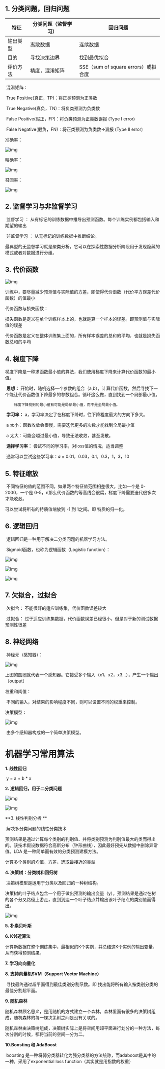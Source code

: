 ## 1. 分类问题，回归问题

| 特征     | 分类问题（监督学习） | 回归问题                            |
| -------- | -------------------- | ----------------------------------- |
| 输出类型 | 离散数据             | 连续数据                            |
| 目的     | 寻找决策边界         | 找到最优拟合                        |
| 评价方法 | 精度，混淆矩阵       | SSE（sum of square errors）或拟合度 |

​		混淆矩阵：

​			 True Positive(真正，TP)：将正类预测为正类数

​			True Negative(真负，TN)：将负类预测为负类数

​			False Positive(假正，FP)：将负类预测为正类数误报 (Type I error)

​			False Negative(假负，FN)：将正类预测为负类数→漏报 (Type II error)

准确率：

![img](./img/machineLearning-1.png)

精确率：

![img](./img/machineLearning-2.png)

召回率：

![img](./img/machineLearning-3.png)

## 2. 监督学习与非监督学习

​		监督学习 ： 从有标记的训练数据中推导出预测函数。每个训练实例都包括输入和期望的输出

​		非监督学习 ： 从无标记的训练数据中推断结论。

​		最典型的无监督学习就是聚类分析，它可以在探索性数据分析阶段用于发现隐藏的模式或者对数据进行分组。

## 3. 代价函数

![img](./img/machineLearning-4.png)

  训练中，要尽量减少预测值与实际值的方差，即使得代价函数（代价平方误差代价函数）的值最小

   代价函数与损失函数：

损失函数是定义在单个训练样本上的，也就是算一个样本的误差。即预测值与实际值的误差

代价函数是定义在整体训练集上面的，所有样本误差的总和的平均，也就是损失函数总和的平均

## 4. 梯度下降

​		梯度下降是一种求函数最小值的算法，我们使用梯度下降来计算代价函数的最小值。

​		**思想：** 开始时，随机选择一个参数的组合（a,b），计算代价函数，然后寻找下一个能让代价函数值下降最多的参数组合。循环这么做，直到找到一个局部最小值。

 		梯度下降找到的最小值有可能是局部最小值，而不是全局最小值。

​		**学习率：** a，学习率决定了在梯度下降时，往下降程度最大的方向下多大。

​						a 太小：函数收敛会很慢，需要迭代更多的次数才能找到全局最小值

​						a 太大：可能会越过最小值，导致无法收敛，甚至发散。

​		**选择学习率：** 尝试不同的学习率，对loss值的情况，适当调整

​		通常可以尝试这些学习率：𝛼 = 0.01，0.03，0.1，0.3，1，3，10 

## 5. 特征缩放

​		不同特征的值的范围不同，如果两个特征值范围相差很大，比如一个是 0- 2000，一个是 0-5，n那么代价函数的等高线会很扁，梯度下降需要迭代很多次才能收敛。

可以尝试将所有的特质值缩放到 -1 到 1之间。即 特质的归一化。

## 6. 逻辑回归

​		逻辑回归是一种用于解决二分类问题的机器学习方法。

​		Sigmoid函数，也称为逻辑函数（Logistic function）：

![img](./img/machineLearning-5.png)

![img](./img/machineLearning-6.png)

![img](./img/machineLearning-7.png)

## 7. 欠拟合，过拟合

​		欠拟合： 不能很好的适应训练集，代价函数误差较大

​		过拟合： 过于适应训练集数据，代价函数误差已经很小，但是对于新的测试数据预测性很差

## 8. 神经网络

​		神经元（感知器）：

![img](./img/machineLearning-8.png)

​		上图的圆圈就代表一个感知器。它接受多个输入（x1，x2，x3...），产生一个输出（output）

权重和阈值：

​		不同的输入，对结果的影响程度不同，则可以设置不同的权重来控制。

决策模型：

![img](./img/machineLearning-9.png)

​		由多个感知器构成的一个简单决策模型。



# 机器学习常用算法

**1. 线性回归**

​		y = a + b * x

**2. 逻辑回归，用于二分类问题**

![img](./img/machineLearning-10.png)

![img](./img/machineLearning-11.png)

**3. 线性判别分析 **

​		解决多分类问题的线性分类技术

​		预测结果是通过计算每个类别的判别值、并将类别预测为判别值最大的类而得出的。该技术假设数据符合高斯分布（钟形曲线），因此最好预先从数据中删除异常值。LDA 是一种简单而有效的分类预测建模方法。

计算多个类别的均值，方差，选取最接近的类型

**4. 决策树：分类树和回归树**

​		决策树模型是运用于分类以及回归的一种树结构。

​		决策树的叶子结点包含一个用于做出预测的输出变量（y）。预测结果是通过在树的各个分叉路径上游走，直到到达一个叶子结点并输出该叶子结点的类别值而得出。

![img](./img/machineLearning-12.png)

**5. 朴素贝叶斯**

**6. K邻近算法**

​		计算新数据在整个训练集中，最相似的K个实例，并总结这K个实例的输出变量，从而获得预测结果。

**7. 学习向向量化**

**8. 支持向量机SVM（Support Vector Machine）**

​		寻找最终通过超平面得到最佳类别分割系数。即 找出能将所有输入按类别分类的最佳分割超平面。

**9. 随机森林**

​		随机森林顾名思义，是用随机的方式建立一个森林，森林里面有很多的决策树组成，随机森林的每一棵决策树之间是没有关联的。

​		随机森林由决策树组成，决策树实际上是将空间用超平面进行划分的一种方法，每次分割的时候，都将当前的空间一分为二。

**10.Boosting 和 AdaBoost**

​		boosting 是一种将弱分类器转化为强分类器的方法统称，而adaboost是其中的一种，采用了exponential loss function（其实就是用指数的权重）